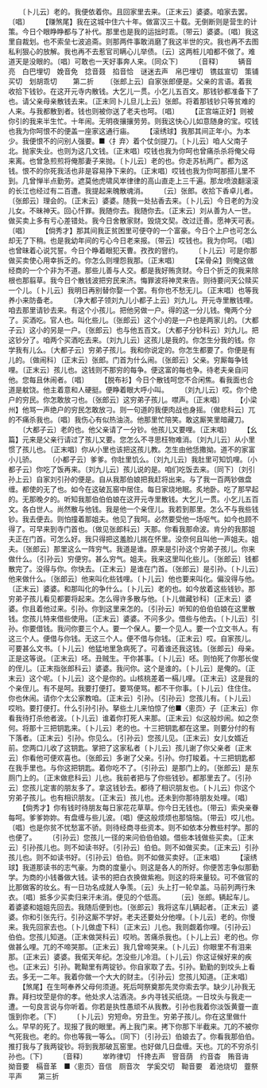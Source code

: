<!-- { "loadSidebar": true } -->
　　〔卜儿云〕老的。我便依着你。且回家里去来。〔正末云〕婆婆。咱家去罢。〔唱〕
　　【赚煞尾】我在这城中住六十年。做富汉三十载。无倒断则是营生的计策。今日个眼睁睁都与了补代。那里也是我的运拙时乖。〔带云〕婆婆。〔唱〕我这里自裁划。也不索垒七波追斋。则那两件事敢消磨了我这半世的灾。我也再不去图私利狠心的放解。我也再不去惹官司瞒心儿举债。〔云〕这两桩儿咱都不做了。难道天是没眼的。〔唱〕可敢也一天好事奔人来。〔同众下〕
　　〔音释〕
　　辆音亮　白巴埋切　娩音免　捻音聂　掐音恰　谜迷去声　帛巴埋切　镌兹宣切　策铺买切　划胡乖切
　　第二折
　　〔张郎上云〕自家张郎便是。父亲的言语。着我收拾下钱钞。在这开元寺内散钱。大乞儿一贯。小乞儿五百文。那钱钞都准备下了也。请父亲母亲散钱去来。〔正末同卜儿旦儿上云〕张郎。将着那钱钞只等贫难的人来。与我都散到者。钱也则被你送了老夫也呵。〔唱〕
　　【正宫端正好】则被你引的我来半生忙。十年闹。无明夜攘攘劳劳。则我这快心儿如意随身的宝。哎钱也我为你呵恨不的便盖一座家这通行庙。
　　【滚绣球】我那其间正年小。为本少。我便恨不的问别人强要。■〈扌弃〉着个仗剑提刀。〔卜儿云〕咱人父南子北。抛家失业。也则为这几文钱。〔正末唱〕哎钱也我为你呵也曾痛杀杀将俺父母来离。也曾急煎煎将俺那妻子来抛。〔卜儿云〕老的也。你走苏杭两广。都为这钱。恨不的你死我活也非是容易挣下来的。〔正末唱〕哎钱也我为你呵那搭儿里不到。几曾惮半点勤劳。遮莫他虎啸风崒律律的高山直走上三千遍。那龙喷浪翻滚滚的长江也经过有二百遭。我提起来魄散魂消。
　　〔云〕张郎。收拾下香卓儿者。〔张郎云〕理会的。〔正末云〕婆婆。随我一处拈香去来。〔卜儿云〕今日老的为没儿女。不昧神天。回心忏罪。我随你去。我随你去。〔正末云〕刘从善为人一世。做买卖上多有亏心差错处。我今日舍散家财。毁烧文契。改过迁善。愿神天可表。〔唱〕
　　【倘秀才】那其间我正贫困里可便夺的一个富豪。今日个上户也可怎么却无了下稍。也是我幼年间的亏心今日老来报。〔带云〕哎钱也。我为你呵。〔唱〕也曾昧着心说咒誓。今日个睁着眼犯天曹。孜孜的窨约。
　　〔卜儿云〕可是你那做买卖使心用幸拆乏的。你怎么则埋怨我那。〔正末唱〕
　　【呆骨朵】则俺这做经商的一个个非为不道。那些儿善与人交。都是我好贿贪财。今日个折乏的我来除根也那翦草。我今日个散钱波把穷民来济。悔罪波将神灵来告。则待要问天公赎买一个儿。〔卜儿云〕我明日再别替你娶一个罢。有你也不愁无儿。〔正末唱〕也等我养小来防备老。
　　〔净大都子领刘九儿小都子上云〕刘九儿。开元寺里散钱哩。咱去那里请钞去来。有这个小孩儿。把他另做一户。得的这一分儿钱。俺两个分了。买酒吃。官人也。叫化些儿。〔张郎云〕这个小的是一户也是两家儿的。〔大都子云〕这小的另是一户。〔张郎云〕也与他五百文。〔大都子分钞科云〕刘九儿。把这钞分了。咱两个买酒吃去来。〔刘九儿云〕这孩儿是我的。你怎生分我的钱。你学我有儿么。〔大都子云〕穷弟子孩儿。我和你说定的。你怎生都要了。你便是有儿的。〔做闹科〕〔正末云〕张郎。门首为什么闹。〔张郎云〕父亲。穷厮每争钱哩。〔正末云〕孩儿也。这钱则不那穷的每争。便这富的每也争。待老夫亲自问他。您每且休闹者。〔唱〕
　　【脱布衫】今日个散钱呵您不合闲焦。看我面也合道是躭饶。他主着意和人硬挺。便睁着眼大呼小叫。
　　〔刘九儿云〕哎。你个绝户的穷民。你怎敢放刁也。〔张郎云〕这穷弟子孩儿。噤声。〔正末唱〕
　　【小梁州】他骂一声绝户的穷民怎敢放刁。则一句道的我便肉战也身摇。〔做悲科云〕兀的不痛杀我也。〔唱〕我伤心有似热油浇。他那里忙陪笑。敢这厮笑里暗藏刀。
　　〔大都子云〕老的也。他父亲请了一分钞。他孩儿又要哩。〔正末唱〕
　　【幺篇】元来是父亲行请过了孩儿又要。您怎么不寻思枉物难消。〔刘九儿云〕从小里惯了孩儿也。〔正末唱〕你从小里也该把这孩儿教。怎生由他恁撒拗。道不的家富小儿骄。
　　〔小都子云〕爹爹。你肚里饥么。〔刘九儿云〕我肚里可知饥哩。〔小都子云〕你吃了饭再来。〔刘九儿云〕孩儿说的是。咱们吃饭去来。〔同下〕〔刘引孙上云〕自家刘引孙的便是。自从我那伯娘把我赶将出来。与了我一百两钞做盘缠。都使的无了也。如今在这破瓦窑中居住。每日家烧地眠。炙地卧。吃了那早起的。无那晚夕的。听知我那伯伯伯娘在这开元寺里散钱。大乞儿一贯。小乞儿五百文。各白世人。尚然散与他钱。我是他一个亲侄儿。我若到那里。怎么不与我些钱钞。我去便去。则怕撞着那姐夫。他见了我呵。必然要受他一场呕气。如今也顾不得了。可早来到寺门首也。〔做见张郎科云〕天那。你看我那命波。肯分的我那姐夫正在门首。可怎么好。我只得把这羞脸儿揣在怀里。没奈何且叫他一声姐夫。姐夫。〔张郎云〕那里这么一阵穷气。我道是谁。原来是引孙这个穷弟子孩儿。你来做什么。〔引孙云〕穷便穷。甚么穷气。姐夫。我来这里叫化些儿。〔张郎云〕钱都散完了。没得与你。你快去。〔正末云〕是谁在门首。〔张郎云〕是引孙。〔卜儿云〕他来做什么。〔张郎云〕他来叫化些钱哩。〔卜儿云〕他也要来叫化。偏没得与他。〔正末云〕婆婆。和那叫化的争什么。〔卜儿云〕老的也。如今放着这些钱钞。那穷弟子孩儿看见都要将起来。怎么得许多散与他。〔卜儿做藏钞科〕〔正末云〕婆婆。你且着他过来。引孙。你到这里来怎的。〔引孙云〕听知的伯伯伯娘在这里散钱。您孩儿特来借些使用。〔正末云〕婆婆。不问多少。借些与他去。〔卜儿云〕引孙。你要借钱。我问你要三个人。要一个保人。要一个见人。要一个立文书人。有这三个人。便借与你钱。无这三个人。便不借与你钱。〔正末云〕哎。自家孩儿。可要甚么文书。〔卜儿云〕他猛地里急病死了。可着谁还我这钱。〔张郎云〕母亲。正是这等说。〔正末云〕呸。丑贼生。干你甚事。〔卜儿云〕呸。则怕死了你那长俊的侄儿。〔正末指张郎科云〕婆婆。我问你。这个是谁的。〔卜儿云〕是俺的。〔正末云〕这个呢。〔卜儿云〕这个是你的。山核桃差着一槅儿哩。〔正末云〕这是我的个亲侄儿。有不是呵。我要打便打。要骂便骂。都不干你事。〔卜儿云〕住住住。你也休闹。请你个太公家教咱。〔正末云〕引孙。〔引孙云〕您孩儿有。〔卜儿云〕哎哟。要打便打。什么引孙引孙。拏些土儿来怕惊了他■〈悤页〉子〔正末云〕你看我待打杀他者波。〔卜儿云〕谁着你打死人来那。〔正末云〕似这般炒闹。如之奈何。将那十三把钥匙来。〔卜儿云〕老的也。十三把钥匙都在这里。则要分付的有下落者。〔正末云〕引孙。你见么。〔引孙云〕您孩儿见。〔正末云〕女儿女婿近前。您两口儿收了这钥匙。掌把了这家私者〔卜儿云〕孩儿谢了你父亲者〔正末云〕你看他可便欢喜也。〔张郎云〕多谢了父亲。引孙。你打睃着。十三把钥匙都在我手里也。与你这把钥匙。着你吃不了。〔引孙云〕是那门上的。〔张郎云〕是东厕门上的。〔正末做悲科云〕儿也。我前者把与了你些钱钞。都那里去了。〔引孙云〕您孩儿定害的朋友多了。拿这钱钞去。都待了相识朋友也。〔卜儿云〕你这个穷弟子孩儿。也有相识朋友。〔正末云〕孩儿也。还未到你那待朋友处哩。〔唱〕
　　【倘秀才】你有钱时待朋友每日家花花草草。你今日无钱也。〔带云〕索央亲眷每呵。爹爹妳妳。有盘缠与些儿波。〔唱〕便这般烦烦也那恼恼。〔带云〕哎儿也。〔唱〕也是你贫不忧愁富不骄。则待经商寻些资本。则不如依本分教些村学。那的也便了。
　　〔引孙云〕您孩儿一径的来问伯伯伯娘。借些本钱做些买卖。〔正末云〕引孙孩儿也。则不如读书好。〔引孙云〕伯伯。则不如做买卖。〔正末云〕引孙孩儿也。则不如读书好。〔引孙云〕伯伯。则不如做买卖好。〔正末唱〕
　　【滚绣球】我道那读书的志气豪。为商的度量小。则这是各人的所好。你便苦志争似那勤学。为商的小钱番做大钱。读书的把白衣换做紫袍。则这的将来量较。可不做官的比那做客的妆幺。有一日功名成就人争羡。〔云〕头上打一轮皁盖。马前列两行朱衣。〔唱〕抵多少买卖归来汗未消。便见的个低高。
　　〔云〕张郎。辆起车儿。着婆婆和姐姐先回去。我随后便到也。〔张郎云〕我将这车儿辆起者。〔正末云〕婆婆。你和引张先行。引孙这厮不学好。老夫还要处分他哩。〔卜儿云〕老的。你慢来。我先回家去也。〔卜儿做虚下科〕〔正末云〕儿也。我则觑着你哩。〔引孙云〕伯伯。您孩儿知道。〔正末做哭科云〕哎哟。苦痛杀我也。〔卜儿上云〕老的也。你做甚么哩。兀的不啼哭那。〔正末云〕我几曾啼哭来。〔卜儿云〕你眼里不有泪来那。〔正末云〕婆婆。我偌天年纪。怎没些儿冷泪。〔卜儿云〕你这证候好来的疾也。〔正末云〕引孙。靴靿里有两锭钞。你自家取了去。引孙。勤勤的到坟头上看去。多无一二年。我着你做一个大大的财主。〔引孙云〕您孩儿知道。〔正末唱〕
　　【煞尾】在生呵奉养父母何须道。死后呵祭奠那先灵你索去学。缺少儿孙我无靠。拜扫坟茔是你的孝。他处求人沽酒浇。乡内寻钱买纸烧。一日坟头与我走一遭。一句良言说与你听着。你若是执性愚顽不从我教。引孙也我着你淡饭黄虀一直饿到你老。〔下〕
　　〔卜儿云〕穷短命。穷丑生。穷弟子孩儿。你在这里做什么。早早的死了。现报了我的眼里。再上我门来。拷下你那下半截来。兀的不被你气死我也。老的。你也等我一等么。〔同下〕〔引孙云〕伯娘去了。你看我那伯伯。推打我与了我两锭钞。将到我那破瓦窑里。也好做几日盘缠。天也。兀的不穷杀引孙也。〔下〕
　　〔音释〕
　　崒昨律切　忏搀去声　窨音荫　约音杳　贿音诲　拗音要　槅音革　■〈悤页〉音信　厕音次　学奚交切　靿音要　着池烧切　虀祭平声
　　第三折
